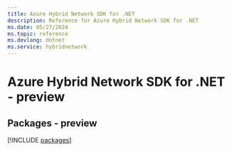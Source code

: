 ```yaml
---
title: Azure Hybrid Network SDK for .NET
description: Reference for Azure Hybrid Network SDK for .NET
ms.date: 05/27/2024
ms.topic: reference
ms.devlang: dotnet
ms.service: hybridnetwork
---
```

# Azure Hybrid Network SDK for .NET - preview
## Packages - preview
[!INCLUDE [packages](hybrid-network-index.md)]